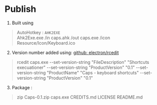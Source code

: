 # Publish

1. Built using

 >AutoHotkey : `AHK2EXE`  
 Ahk2Exe.exe /in caps.ahk /out caps.exe /icon Resource/Icon/Keyboard.ico
 
2. Version number added using: [github: electron/rcedit](https://github.com/electron/rcedit)

 > rcedit caps.exe --set-version-string "FileDescription" "Shortcuts execuationer" --set-version-string "ProductVersion" "0.1" --set-version-string "ProductName" "Caps - keyboard shortcuts" --set-version-string "ProductVersion" "0.1"

3. Package :

 > zip Caps-0.1.zip caps.exe CREDITS.md LICENSE README.md
